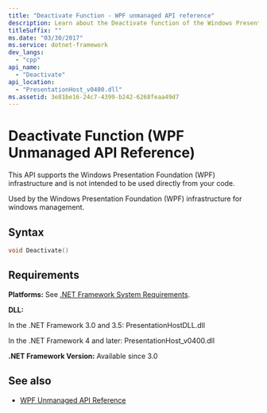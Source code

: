 ```yaml
---
title: "Deactivate Function - WPF unmanaged API reference"
description: Learn about the Deactivate function of the Windows Presentation Foundation (WPF) unmanaged API reference.
titleSuffix: ""
ms.date: "03/30/2017"
ms.service: dotnet-framework
dev_langs: 
  - "cpp"
api_name: 
  - "Deactivate"
api_location: 
  - "PresentationHost_v0400.dll"
ms.assetid: 3e81be16-24c7-4399-b242-6268feaa49d7
---
```

# Deactivate Function (WPF Unmanaged API Reference)

This API supports the Windows Presentation Foundation (WPF) infrastructure and is not intended to be used directly from your code.  
  
Used by the Windows Presentation Foundation (WPF) infrastructure for windows management.  
  
## Syntax  
  
```cpp  
void Deactivate()  
```  
  
## Requirements  

**Platforms:** See [.NET Framework System Requirements](/dotnet/framework/get-started/system-requirements).  
  
**DLL:**  
  
In the .NET Framework 3.0 and 3.5: PresentationHostDLL.dll  
  
In the .NET Framework 4 and later: PresentationHost_v0400.dll  
  
**.NET Framework Version:** Available since 3.0  
  
## See also

- [WPF Unmanaged API Reference](wpf-unmanaged-api-reference.md)
